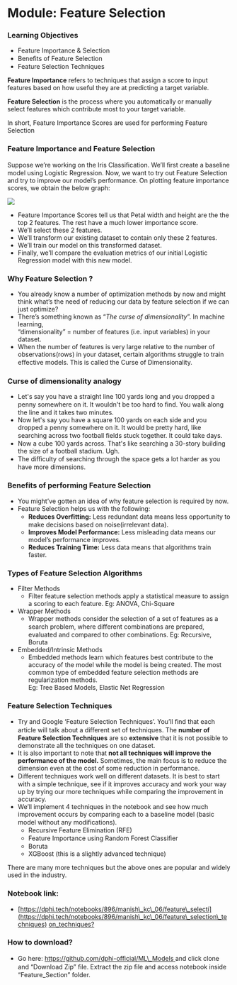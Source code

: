 # Module: Feature Selection

### **Learning Objectives**

* Feature Importance & Selection
* Beneﬁts of Feature Selection
* Feature Selection Techniques

**Feature Importance** refers to techniques that assign a score to input features based on how useful they are at predicting a target variable.

**Feature Selection** is the process where you automatically or manually select features which contribute most to your target variable.

In short, Feature Importance Scores are used for performing Feature Selection

### Feature Importance and Feature Selection

Suppose we’re working on the Iris Classiﬁcation. We’ll ﬁrst create a baseline model using Logistic Regression. Now, we want to try out Feature Selection and try to improve our model’s performance. On plotting feature importance scores, we obtain the below graph:

![](https://lh6.googleusercontent.com/BDzc2DcjKUL7pgrvLEasnEFN84Uv87r2rNUhLkbi8nMKenvmqrRa-SXMwCDWN2HIxh4FSC3lnLfE51AApyp8HmWguetQY2gEMKWrrKADBLmy2lO3Jnj0ogFGau0kwCctiOQIvEtO3wI)

* Feature Importance Scores tell us that Petal width and height are the the top 2 features. The rest have a much lower importance score.
* We’ll select these 2 features.
* We’ll transform our existing dataset to contain only these 2 features.
* We’ll train our model on this transformed dataset.
* Finally, we’ll compare the evaluation metrics of our initial Logistic Regression model with this new model.

### Why Feature Selection ?

* You already know a number of optimization methods by now and might think what’s the need of reducing our data by feature selection if we can just optimize?
* There’s something known as “_The curse of dimensionality_”. In machine learning,\
  “dimensionality” = number of features (i.e. input variables) in your dataset.
* When the number of features is very large relative to the number of observations(rows) in your dataset, certain algorithms struggle to train eﬀective models. This is called the Curse of Dimensionality.

### Curse of dimensionality analogy

* Let's say you have a straight line 100 yards long and you dropped a penny somewhere on it. It wouldn't be too hard to ﬁnd. You walk along the line and it takes two minutes.
* Now let's say you have a square 100 yards on each side and you dropped a penny somewhere on it. It would be pretty hard, like searching across two football ﬁelds stuck together. It could take days.
* Now a cube 100 yards across. That's like searching a 30-story building the size of a football stadium. Ugh.
* The diﬃculty of searching through the space gets a lot harder as you have more dimensions.

### Benefits of performing Feature Selection

* You might’ve gotten an idea of why feature selection is required by now.
* Feature Selection helps us with the following:
  * **Reduces Overﬁtting:** Less redundant data means less opportunity to make decisions based on noise(irrelevant data).
  * **Improves Model Performance:** Less misleading data means our model’s performance improves.
  * **Reduces Training Time:** Less data means that algorithms train faster.

### Types of Feature Selection Algorithms

* Filter Methods
  * Filter feature selection methods apply a statistical measure to assign a scoring to each feature. Eg: ANOVA, Chi-Square
* Wrapper Methods
  * Wrapper methods consider the selection of a set of features as a search problem, where diﬀerent combinations are prepared, evaluated and compared to other combinations. Eg: Recursive, Boruta
* Embedded/Intrinsic Methods
  * Embedded methods learn which features best contribute to the accuracy of the model while the model is being created. The most common type of embedded feature selection methods are regularization methods.\
    Eg: Tree Based Models, Elastic Net Regression

### Feature Selection Techniques

* Try and Google ‘Feature Selection Techniques’. You’ll ﬁnd that each article will talk about a diﬀerent set of techniques. The **number of Feature Selection Techniques** are so **extensive** that it is not possible to demonstrate all the techniques on one dataset.
* It is also important to note that **not all techniques will improve the performance of the model.** Sometimes, the main focus is to reduce the dimension even at the cost of some reduction in performance.
* Diﬀerent techniques work well on diﬀerent datasets. It is best to start with a simple technique, see if it improves accuracy and work your way up by trying our more techniques while comparing the improvement in accuracy.
* We’ll implement 4 techniques in the notebook and see how much improvement occurs by comparing each to a baseline model (basic model without any modiﬁcations).
  * Recursive Feature Elimination (RFE)
  * Feature Importance using Random Forest Classiﬁer
  * Boruta
  * XGBoost (this is a slightly advanced technique)

There are many more techniques but the above ones are popular and widely used in the industry.

### **Notebook link:**

* [https://dphi.tech/notebooks/896/manish\_kc\_06/feature\_selecti](https://dphi.tech/notebooks/896/manish\_kc\_06/feature\_selection\_techniques) [on\_techniques?](https://dphi.tech/notebooks/896/manish\_kc\_06/feature\_selection\_techniques)

### How to download?

* Go here: [https://github.com/dphi-oﬃcial/ML\_Models ](https://github.com/dphi-official/ML\_Models)and click clone and “Download Zip” ﬁle. Extract the zip ﬁle and access notebook inside “Feature\_Section” folder.
